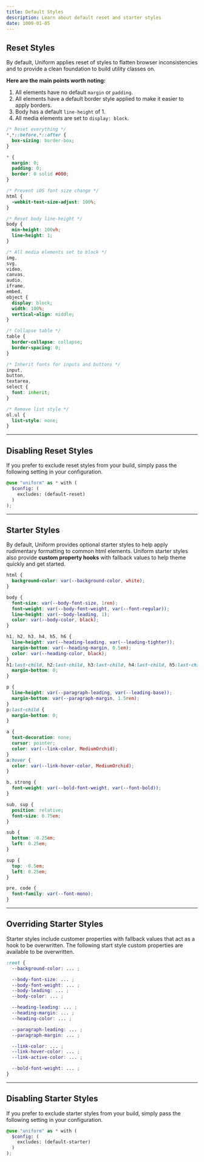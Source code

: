 ```yaml
---
title: Default Styles
description: Learn about default reset and starter styles
date: 1000-01-05
---
```



## Reset Styles

By default, Uniform applies reset of styles to flatten browser inconsistencies and to provide a clean foundation to build utility classes on.

**Here are the main points worth noting:**

1. All elements have no default `margin` or `padding`.
2. All elements have a default border style applied to make it easier to apply borders.
3. Body has a default `line-height` of 1.
4. All media elements are set to `display: block`.

```css
/* Reset everything */
*,*::before,*::after {
  box-sizing: border-box;
}

* {
  margin: 0;
  padding: 0;
  border: 0 solid #000;
}

/* Prevent iOS font size change */
html {
  -webkit-text-size-adjust: 100%;
}

/* Reset body line-height */
body {
  min-height: 100vh;
  line-height: 1;
}

/* All media elements set to block */
img,
svg,
video,
canvas,
audio,
iframe,
embed,
object {
  display: block;
  width: 100%;
  vertical-align: middle;
}

/* Collapse table */
table {
  border-collapse: collapse;
  border-spacing: 0;
}

/* Inherit fonts for inputs and buttons */
input,
button,
textarea,
select {
  font: inherit;
}

/* Remove list style */
ol,ul {
  list-style: none;
}
```

---

## Disabling Reset Styles

If you prefer to exclude reset styles from your build, simply pass the following setting in your configuration. 

```scss
@use "uniform" as * with (
  $config: (
    excludes: (default-reset)
  )
);
```

---


## Starter Styles

By default, Uniform provides optional starter styles to help apply rudimentary formatting to common html elements. Uniform starter styles also provide **custom property hooks** with fallback values to help theme quickly and get started.

```css
html {
  background-color: var(--background-color, white);
}

body {
  font-size: var(--body-font-size, 1rem);
  font-weight: var(--body-font-weight, var(--font-regular));
  line-height: var(--body-leading, 1);
  color: var(--body-color, black);
}

h1, h2, h3, h4, h5, h6 {
  line-height: var(--heading-leading, var(--leading-tighter));
  margin-bottom: var(--heading-margin, 0.5em);
  color: var(--heading-color, black);
}
h1:last-child, h2:last-child, h3:last-child, h4:last-child, h5:last-child, h6:last-child {
  margin-bottom: 0;
}

p {
  line-height: var(--paragraph-leading, var(--leading-base));
  margin-bottom: var(--paragraph-margin, 1.5rem);
}
p:last-child {
  margin-bottom: 0;
}

a {
  text-decoration: none;
  cursor: pointer;
  color: var(--link-color, MediumOrchid);
}
a:hover {
  color: var(--link-hover-color, MediumOrchid);
}

b, strong {
  font-weight: var(--bold-font-weight, var(--font-bold));
}

sub, sup {
  position: relative;
  font-size: 0.75em;
}

sub {
  bottom: -0.25em;
  left: 0.25em;
}

sup {
  top: -0.5em;
  left: 0.25em;
}

pre, code {
  font-family: var(--font-mono);
}
```

---

## Overriding Starter Styles

Starter styles include customer properties with fallback values that act as a hook to be overwritten. The following start style custom properties are available to be overwritten.

```css
:root {
  --background-color: ... ;

  --body-font-size: ... ;
  --body-font-weight: ... ;
  --body-leading: ... ;
  --body-color: ... ;

  --heading-leading: ... ;
  --heading-margin: ... ;
  --heading-color: ... ;

  --paragraph-leading: ... ;
  --paragraph-margin: ... ;

  --link-color: ... ;
  --link-hover-color: ... ;
  --link-active-color: ... ;

  --bold-font-weight: ... ;
}
```

---

## Disabling Starter Styles

If you prefer to exclude starter styles from your build, simply pass the following setting in your configuration. 

```scss
@use "uniform" as * with (
  $config: (
    excludes: (default-starter)
  )
);
```
